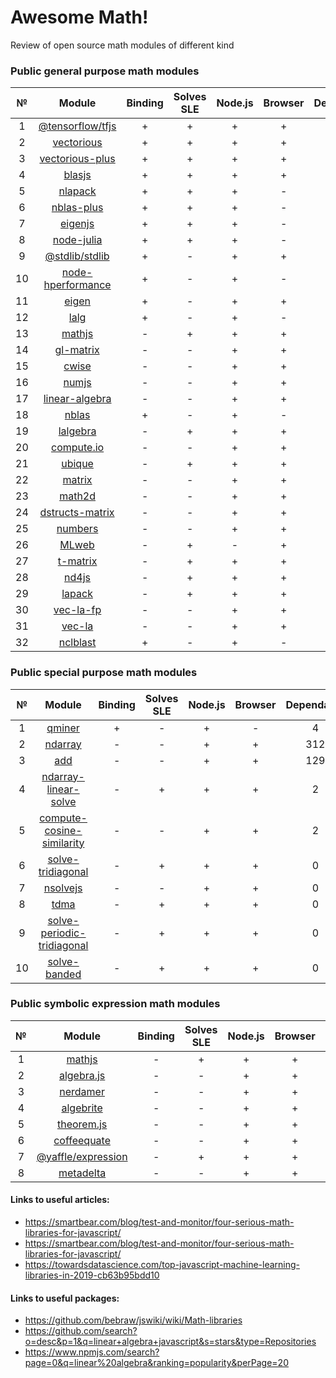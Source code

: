 # Awesome Math!
Review of open source math modules of different kind
### Public general purpose math modules  
|№|Module|Binding|Solves SLE|Node.js|Browser|Dependants|
|:-:|:--:|:--:|:--:|:--:|:--:|:--:|
|1|[@tensorflow/tfjs](https://github.com/tensorflow/tfjs)|+|+|+|+|161|
|2|[vectorious](https://github.com/mateogianolio/vectorious)|+|+|+|+|8|
|3|[vectorious-plus](https://github.com/ukrbublik/vectorious-plus)|+|+|+|+|0|
|4|[blasjs](https://github.com/jacobbogers/blasjs)|+|+|+|+|0|
|5|[nlapack](https://github.com/nperf/nlapack)|+|+|+|-|1|
|6|[nblas-plus](https://github.com/ukrbublik/nblas-plus)|+|+|+|-|1|
|7|[eigenjs](https://github.com/rick68/eigenjs)|+|+|+|-|0|
|8|[node-julia](https://github.com/waTeim/node-julia)|+|+|+|-|0|
|9|[@stdlib/stdlib](https://github.com/stdlib-js/stdlib)|+|-|+|+|4|
|10|[node-hperformance](https://github.com/amatosc/node-hperformance)|+|-|+|-|0|
|11|[eigen](https://github.com/BertrandBev/eigen-js)|+|-|+|+|0|
|12|[lalg](https://github.com/rcorbish/node-linalg)|+|-|+|-|0|
|13|[mathjs](https://github.com/josdejong/mathjs)|-|+|+|+|960|
|14|[gl-matrix](https://github.com/toji/gl-matrix)|-|-|+|+|404|
|15|[cwise](https://github.com/scijs/cwise)|-|-|+|+|67|
|16|[numjs](https://github.com/nicolaspanel/numjs)|-|-|+|+|20|
|17|[linear-algebra](https://github.com/hiddentao/linear-algebra)|-|-|+|+|8|
|18|[nblas](https://github.com/nperf/nblas)|+|-|+|-|3|
|19|[lalgebra](https://github.com/isotopo/lalgebra)|-|+|+|+|2|
|20|[compute.io](https://github.com/compute-io/compute.io)|-|-|+|+|2|
|21|[ubique](https://github.com/maxto/ubique)|-|+|+|+|1|
|22|[matrix](https://github.com/raghavgujjar/matrix)|-|-|+|+|0|
|23|[math2d](https://github.com/crazytoucan/math2d)|-|-|+|+|0|
|24|[dstructs-matrix](https://github.com/dstructs/matrix)|-|-|+|+|0|
|25|[numbers](https://github.com/numbers/numbers.js)|-|-|+|+|0|
|26|[MLweb](https://github.com/lauerfab/MLweb/)|-|+|-|+|0|
|27|[t-matrix](https://github.com/zakalwe314/t-matrix)|-|+|+|+|0|
|28|[nd4js](https://github.com/DirkToewe/nd4js)|-|+|+|+|0|
|29|[lapack](https://github.com/NaturalNode/node-lapack)|-|+|+|+|0|
|30|[vec-la-fp](https://github.com/francisrstokes/vec-la-fp)|-|-|+|+|0|
|31|[vec-la](https://github.com/francisrstokes/vec-la)|-|-|+|+|0|
|32|[nclblast](https://github.com/nperf/nclblast)|+|-|+|-|0|
### Public special purpose math modules  
|№|Module|Binding|Solves SLE|Node.js|Browser|Dependants|
|:-:|:--:|:--:|:--:|:--:|:--:|:--:|
|1|[qminer](https://github.com/qminer/qminer)|+|-|+|-|4|
|2|[ndarray](https://github.com/scijs/ndarray)|-|-|+|+|312|
|3|[add](https://github.com/ben-ng/add)|-|-|+|+|129|
|4|[ndarray-linear-solve](https://github.com/scijs/ndarray-linear-solve)|-|+|+|+|2|
|5|[compute-cosine-similarity](https://github.com/compute-io/cosine-similarity)|-|-|+|+|2|
|6|[solve-tridiagonal](https://github.com/scijs/solve-tridiagonal)|-|+|+|+|0|
|7|[nsolvejs](https://github.com/weasysolutions/Nsolvejs)|-|-|+|+|0|
|8|[tdma](https://github.com/armancodv/tdma)|-|+|+|+|0|
|9|[solve-periodic-tridiagonal](https://github.com/scijs/solve-periodic-tridiagonal)|-|+|+|+|0|
|10|[solve-banded](https://github.com/scijs/solve-banded)|-|+|+|+|0|

### Public symbolic expression math modules
|№|Module|Binding|Solves SLE|Node.js|Browser|Dependants|
|:-:|:--:|:--:|:--:|:--:|:--:|:--:|
|1|[mathjs](https://github.com/josdejong/mathjs)|-|+|+|+|960|
|2|[algebra.js](https://github.com/nicolewhite/algebra.js)|-|-|+|+|13|
|3|[nerdamer](https://github.com/jiggzson/nerdamer)|-|-|+|+|6|
|4|[algebrite](https://github.com/davidedc/Algebrite)|-|-|+|+|6|
|5|[theorem.js](https://github.com/arguiot/TheoremJS)|-|-|+|+|1|
|6|[coffeequate](https://github.com/MatthewJA/Coffeequate)|-|-|+|+|1|
|7|[@yaffle/expression](https://github.com/Yaffle/Expression)|-|+|+|+|0|
|8|[metadelta](https://github.com/metadelta/metadelta)|-|-|+|+|0|
#### Links to useful articles:
- https://smartbear.com/blog/test-and-monitor/four-serious-math-libraries-for-javascript/
- https://smartbear.com/blog/test-and-monitor/four-serious-math-libraries-for-javascript/
- https://towardsdatascience.com/top-javascript-machine-learning-libraries-in-2019-cb63b95bdd10

#### Links to useful packages:
- https://github.com/bebraw/jswiki/wiki/Math-libraries
- https://github.com/search?o=desc&p=1&q=linear+algebra+javascript&s=stars&type=Repositories 
- https://www.npmjs.com/search?page=0&q=linear%20algebra&ranking=popularity&perPage=20